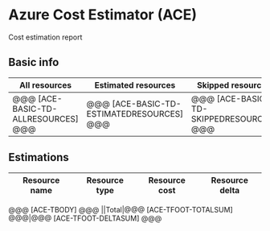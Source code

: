 # Azure Cost Estimator (ACE)
Cost estimation report

## Basic info
All resources|Estimated resources|Skipped resources
-------------|-------------------|-----------------
@@@ [ACE-BASIC-TD-ALLRESOURCES] @@@|@@@ [ACE-BASIC-TD-ESTIMATEDRESOURCES] @@@|@@@ [ACE-BASIC-TD-SKIPPEDRESOURCES] @@@

## Estimations
Resource name|Resource type|Resource cost|Resource delta
-------------|-------------|-------------|---------------
@@@ [ACE-TBODY] @@@
||Total|@@@ [ACE-TFOOT-TOTALSUM] @@@|@@@ [ACE-TFOOT-DELTASUM] @@@
